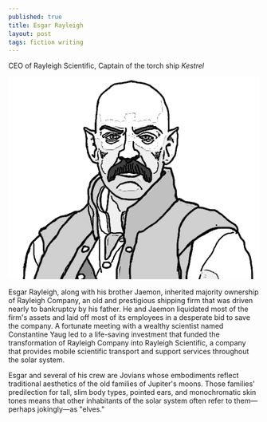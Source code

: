 ```yaml
---
published: true
title: Esgar Rayleigh
layout: post
tags: fiction writing
---
```


CEO of Rayleigh Scientific, Captain of the torch ship _Kestrel_

![](/assets/esgar2.png)

Esgar Rayleigh, along with his brother Jaemon, inherited majority
ownership of Rayleigh Company, an old and prestigious shipping firm
that was driven nearly to bankruptcy by his father. He and Jaemon
liquidated most of the firm's assets and laid off most of its
employees in a desperate bid to save the company. A fortunate meeting
with a wealthy scientist named Constantine Yaug led to a life-saving
investment that funded the transformation of Rayleigh Company into
Rayleigh Scientific, a company that provides mobile scientific
transport and support services throughout the solar system.

Esgar and several of his crew are Jovians whose embodiments reflect
traditional aesthetics of the old families of Jupiter's moons. Those
families' predilection for tall, slim body types, pointed ears, and
monochromatic skin tones means that other inhabitants of the solar
system often refer to them—perhaps jokingly—as "elves."
